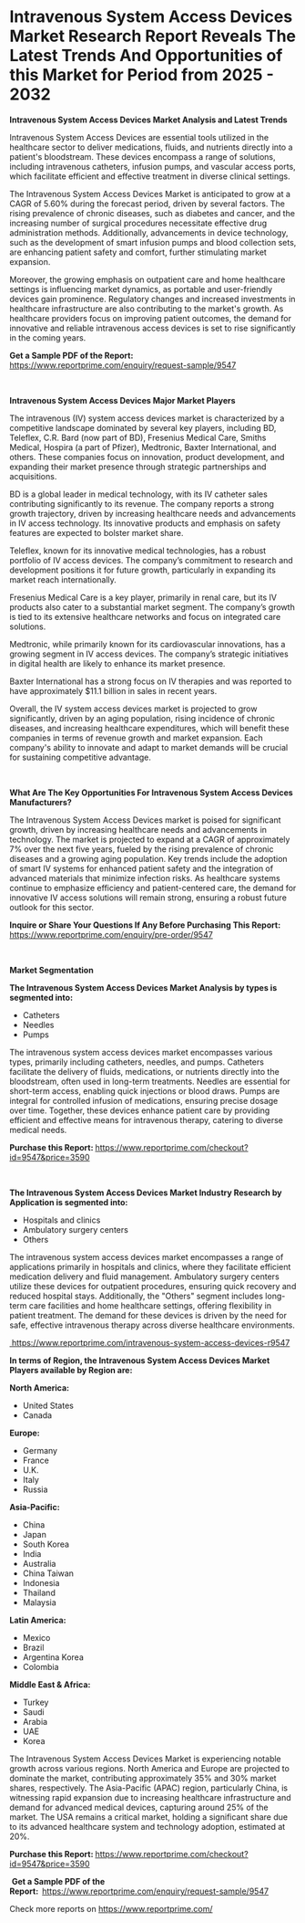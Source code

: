 <p><h1>Intravenous System Access Devices Market Research Report Reveals The Latest Trends And Opportunities of this Market for Period from 2025 - 2032</h1></p><p><strong>Intravenous System Access Devices Market Analysis and Latest Trends</strong></p>
<p><p>Intravenous System Access Devices are essential tools utilized in the healthcare sector to deliver medications, fluids, and nutrients directly into a patient's bloodstream. These devices encompass a range of solutions, including intravenous catheters, infusion pumps, and vascular access ports, which facilitate efficient and effective treatment in diverse clinical settings. </p><p>The Intravenous System Access Devices Market is anticipated to grow at a CAGR of 5.60% during the forecast period, driven by several factors. The rising prevalence of chronic diseases, such as diabetes and cancer, and the increasing number of surgical procedures necessitate effective drug administration methods. Additionally, advancements in device technology, such as the development of smart infusion pumps and blood collection sets, are enhancing patient safety and comfort, further stimulating market expansion.</p><p>Moreover, the growing emphasis on outpatient care and home healthcare settings is influencing market dynamics, as portable and user-friendly devices gain prominence. Regulatory changes and increased investments in healthcare infrastructure are also contributing to the market's growth. As healthcare providers focus on improving patient outcomes, the demand for innovative and reliable intravenous access devices is set to rise significantly in the coming years.</p></p>
<p><strong>Get a Sample PDF of the Report:&nbsp;</strong> <a href="https://www.reportprime.com/enquiry/request-sample/9547?utm_campaign=2810&utm_medium=2&utm_source=Github&utm_content=ia&utm_term=20032025&utm_id=intravenous-system-access-devices">https://www.reportprime.com/enquiry/request-sample/9547</a></p>
<p>&nbsp;</p>
<p><strong>Intravenous System Access Devices Major Market Players</strong></p>
<p><p>The intravenous (IV) system access devices market is characterized by a competitive landscape dominated by several key players, including BD, Teleflex, C.R. Bard (now part of BD), Fresenius Medical Care, Smiths Medical, Hospira (a part of Pfizer), Medtronic, Baxter International, and others. These companies focus on innovation, product development, and expanding their market presence through strategic partnerships and acquisitions.</p><p>BD is a global leader in medical technology, with its IV catheter sales contributing significantly to its revenue. The company reports a strong growth trajectory, driven by increasing healthcare needs and advancements in IV access technology. Its innovative products and emphasis on safety features are expected to bolster market share.</p><p>Teleflex, known for its innovative medical technologies, has a robust portfolio of IV access devices. The company’s commitment to research and development positions it for future growth, particularly in expanding its market reach internationally. </p><p>Fresenius Medical Care is a key player, primarily in renal care, but its IV products also cater to a substantial market segment. The company’s growth is tied to its extensive healthcare networks and focus on integrated care solutions.</p><p>Medtronic, while primarily known for its cardiovascular innovations, has a growing segment in IV access devices. The company’s strategic initiatives in digital health are likely to enhance its market presence.</p><p>Baxter International has a strong focus on IV therapies and was reported to have approximately $11.1 billion in sales in recent years. </p><p>Overall, the IV system access devices market is projected to grow significantly, driven by an aging population, rising incidence of chronic diseases, and increasing healthcare expenditures, which will benefit these companies in terms of revenue growth and market expansion. Each company's ability to innovate and adapt to market demands will be crucial for sustaining competitive advantage.</p></p>
<p>&nbsp;</p>
<p><strong>What Are The Key Opportunities For Intravenous System Access Devices Manufacturers?</strong></p>
<p><p>The Intravenous System Access Devices market is poised for significant growth, driven by increasing healthcare needs and advancements in technology. The market is projected to expand at a CAGR of approximately 7% over the next five years, fueled by the rising prevalence of chronic diseases and a growing aging population. Key trends include the adoption of smart IV systems for enhanced patient safety and the integration of advanced materials that minimize infection risks. As healthcare systems continue to emphasize efficiency and patient-centered care, the demand for innovative IV access solutions will remain strong, ensuring a robust future outlook for this sector.</p></p>
<p><strong>Inquire or Share Your Questions If Any Before Purchasing This Report:</strong> <a href="https://www.reportprime.com/enquiry/pre-order/9547?utm_campaign=2810&utm_medium=2&utm_source=Github&utm_content=ia&utm_term=20032025&utm_id=intravenous-system-access-devices">https://www.reportprime.com/enquiry/pre-order/9547</a></p>
<p>&nbsp;</p>
<p><strong>Market Segmentation</strong></p>
<p><strong>The Intravenous System Access Devices Market Analysis by types is segmented into:</strong></p>
<p><ul><li>Catheters</li><li>Needles</li><li>Pumps</li></ul></p>
<p><p>The intravenous system access devices market encompasses various types, primarily including catheters, needles, and pumps. Catheters facilitate the delivery of fluids, medications, or nutrients directly into the bloodstream, often used in long-term treatments. Needles are essential for short-term access, enabling quick injections or blood draws. Pumps are integral for controlled infusion of medications, ensuring precise dosage over time. Together, these devices enhance patient care by providing efficient and effective means for intravenous therapy, catering to diverse medical needs.</p></p>
<p><strong>Purchase this Report:&nbsp;</strong><a href="https://www.reportprime.com/checkout?id=9547&price=3590&utm_campaign=2810&utm_medium=2&utm_source=Github&utm_content=ia&utm_term=20032025&utm_id=intravenous-system-access-devices">https://www.reportprime.com/checkout?id=9547&price=3590</a></p>
<p>&nbsp;</p>
<p><strong>The Intravenous System Access Devices Market Industry Research by Application is segmented into:</strong></p>
<p><ul><li>Hospitals and clinics</li><li>Ambulatory surgery centers</li><li>Others</li></ul></p>
<p><p>The intravenous system access devices market encompasses a range of applications primarily in hospitals and clinics, where they facilitate efficient medication delivery and fluid management. Ambulatory surgery centers utilize these devices for outpatient procedures, ensuring quick recovery and reduced hospital stays. Additionally, the "Others" segment includes long-term care facilities and home healthcare settings, offering flexibility in patient treatment. The demand for these devices is driven by the need for safe, effective intravenous therapy across diverse healthcare environments.</p></p>
<p><a href="https://www.reportprime.com/intravenous-system-access-devices-r9547?utm_campaign=2810&utm_medium=2&utm_source=Github&utm_content=ia&utm_term=20032025&utm_id=intravenous-system-access-devices">&nbsp;https://www.reportprime.com/intravenous-system-access-devices-r9547</a></p>
<p><strong>In terms of Region, the Intravenous System Access Devices Market Players available by Region are:</strong></p>
<p>
    <p> <strong> North America: </strong>
        <ul>
            <li>United States</li>
            <li>Canada</li>
        </ul>
        </p> 
    <p> <strong> Europe: </strong>
        <ul>
            <li>Germany</li>
            <li>France</li>
            <li>U.K.</li>
            <li>Italy</li>
            <li>Russia</li>
        </ul>
        </p> 
    <p> <strong> Asia-Pacific: </strong>
        <ul>
            <li>China</li>
            <li>Japan</li>
            <li>South Korea</li>
            <li>India</li>
            <li>Australia</li>
            <li>China Taiwan</li>
            <li>Indonesia</li>
            <li>Thailand</li>
            <li>Malaysia</li>
        </ul>
        </p> 
    <p> <strong> Latin America: </strong>
        <ul>
            <li>Mexico</li>
            <li>Brazil</li>
            <li>Argentina Korea</li>
            <li>Colombia</li>
        </ul>
        </p> 
    <p> <strong> Middle East & Africa: </strong>
        <ul>
            <li>Turkey</li>
            <li>Saudi</li>
            <li>Arabia</li>
            <li>UAE</li>
            <li>Korea</li>
        </ul>
    </p>
    </p>
<p><p>The Intravenous System Access Devices Market is experiencing notable growth across various regions. North America and Europe are projected to dominate the market, contributing approximately 35% and 30% market shares, respectively. The Asia-Pacific (APAC) region, particularly China, is witnessing rapid expansion due to increasing healthcare infrastructure and demand for advanced medical devices, capturing around 25% of the market. The USA remains a critical market, holding a significant share due to its advanced healthcare system and technology adoption, estimated at 20%.</p></p>
<p><strong>Purchase this Report: </strong><a href="https://www.reportprime.com/checkout?id=9547&price=3590&utm_campaign=2810&utm_medium=2&utm_source=Github&utm_content=ia&utm_term=20032025&utm_id=intravenous-system-access-devices">https://www.reportprime.com/checkout?id=9547&price=3590</a></p>
<p>&nbsp;<strong>Get a Sample PDF of the Report:&nbsp;&nbsp;</strong><a href="https://www.reportprime.com/enquiry/request-sample/9547?utm_campaign=2810&utm_medium=2&utm_source=Github&utm_content=ia&utm_term=20032025&utm_id=intravenous-system-access-devices">https://www.reportprime.com/enquiry/request-sample/9547</a></p>
<p><strong></strong></p>
<p>Check more reports on <a href="https://www.reportprime.com/?utm_campaign=2810&utm_medium=2&utm_source=Github&utm_content=ia&utm_term=20032025&utm_id=intravenous-system-access-devices">https://www.reportprime.com/</a></p>